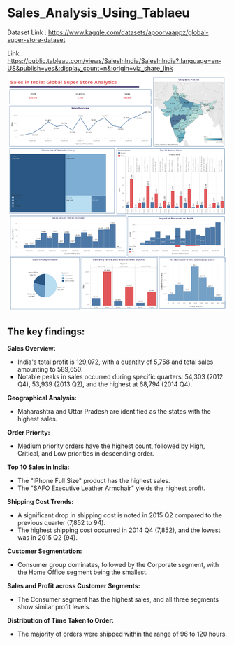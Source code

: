 # Sales_Analysis_Using_Tablaeu
Dataset Link : https://www.kaggle.com/datasets/apoorvaappz/global-super-store-dataset

Link : https://public.tableau.com/views/SalesInIndia/SalesInIndia?:language=en-US&publish=yes&:display_count=n&:origin=viz_share_link
![Local Image](images/SalesInIndia.png)

## The key findings:
**Sales Overview:**

- India's total profit is 129,072, with a quantity of 5,758 and total sales amounting to 589,650.
- Notable peaks in sales occurred during specific quarters: 54,303 (2012 Q4), 53,939 (2013 Q2), and the highest at 68,794 (2014 Q4). 
  
**Geographical Analysis:**
- Maharashtra and Uttar Pradesh are identified as the states with the highest sales.

**Order Priority:**
- Medium priority orders have the highest count, followed by High, Critical, and Low priorities in descending order.
  
**Top 10 Sales in India:**
- The "iPhone Full Size" product has the highest sales.
- The "SAFO Executive Leather Armchair" yields the highest profit.
  
**Shipping Cost Trends:**
- A significant drop in shipping cost is noted in 2015 Q2 compared to the previous quarter (7,852 to 94).
- The highest shipping cost occurred in 2014 Q4 (7,852), and the lowest was in 2015 Q2 (94).
  
**Customer Segmentation:**
- Consumer group dominates, followed by the Corporate segment, with the Home Office segment being the smallest.
  
**Sales and Profit across Customer Segments:**
- The Consumer segment has the highest sales, and all three segments show similar profit levels.
  
**Distribution of Time Taken to Order:**
- The majority of orders were shipped within the range of 96 to 120 hours.
